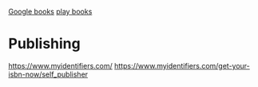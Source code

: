 [Google books](https://books.google.com/books?uid=107513094347173965011&source=gbs_lp_bookshelf_list)
[play books](https://play.google.com/books)
# Publishing
https://www.myidentifiers.com/
https://www.myidentifiers.com/get-your-isbn-now/self_publisher

